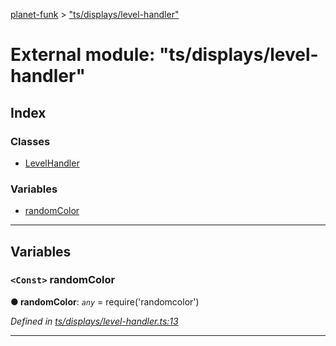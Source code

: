 [planet-funk](../README.md) > ["ts/displays/level-handler"](../modules/_ts_displays_level_handler_.md)

# External module: "ts/displays/level-handler"

## Index

### Classes

* [LevelHandler](../classes/_ts_displays_level_handler_.levelhandler.md)

### Variables

* [randomColor](_ts_displays_level_handler_.md#randomcolor)

---

## Variables

<a id="randomcolor"></a>

### `<Const>` randomColor

**● randomColor**: *`any`* =  require('randomcolor')

*Defined in [ts/displays/level-handler.ts:13](https://github.com/WilliamRADFunk/planet-funk/blob/84f9ac1/src/ts/displays/level-handler.ts#L13)*

___

